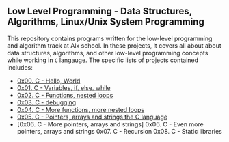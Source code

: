 ## Low Level Programming - Data Structures, Algorithms, Linux/Unix System Programming ##

This repository contains programs written for the low-level programming and algorithm track at Alx school. In these projects, it covers all about about data structures, algorithms, and other low-level programming concepts while working in `C` langauge. The specific lists of projects contained includes:

- [0x00. C - Hello, World](https://github.com/Callistus25/alx-low_level_programming/tree/master/0x00-hello_world)
- [0x01. C - Variables, if, else, while](https://github.com/Callistus25/alx-low_level_programming/tree/master/0x01-variables_if_else_while)
- [0x02. C - Functions, nested loops](https://github.com/Callistus25/alx-low_level_programming/tree/master/0x02-functions_nested_loops)
- [0x03. C - debugging](https://github.com/Callistus25/alx-low_level_programming/tree/master/0x03-debugging)  
- [0x04. C - More functions, more nested loops](https://github.com/Callistus25/alx-low_level_programming/tree/master/0x04-more_functions_nested_loops)
- [0x05. C - Pointers, arrays and strings the C language](https://github.com/Callistus25/alx-low_level_programming/tree/master/0x05-pointers_arrays_strings)
- [0x06. C - More pointers, arrays and strings]
0x06. C - Even more pointers, arrays and strings
0x07. C - Recursion
0x08. C - Static libraries

